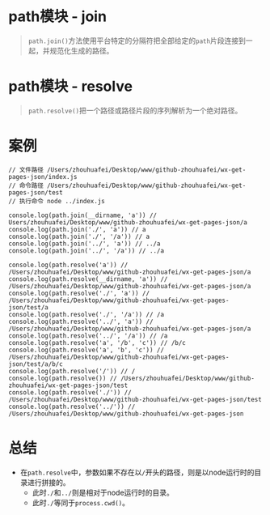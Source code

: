# path模块 - join
> `path.join()`方法使用平台特定的分隔符把全部给定的`path`片段连接到一起，并规范化生成的路径。

# path模块 - resolve
> `path.resolve()`把一个路径或路径片段的序列解析为一个绝对路径。

# 案例
```
// 文件路径 /Users/zhouhuafei/Desktop/www/github-zhouhuafei/wx-get-pages-json/index.js
// 命令路径 /Users/zhouhuafei/Desktop/www/github-zhouhuafei/wx-get-pages-json/test
// 执行命令 node ../index.js

console.log(path.join(__dirname, 'a')) // Users/zhouhuafei/Desktop/www/github-zhouhuafei/wx-get-pages-json/a
console.log(path.join('./', 'a')) // a
console.log(path.join('./', '/a')) // a
console.log(path.join('../', 'a')) // ../a
console.log(path.join('../', '/a')) // ../a

console.log(path.resolve('a')) // /Users/zhouhuafei/Desktop/www/github-zhouhuafei/wx-get-pages-json/a
console.log(path.resolve(__dirname, 'a')) // /Users/zhouhuafei/Desktop/www/github-zhouhuafei/wx-get-pages-json/a
console.log(path.resolve('./', 'a')) // /Users/zhouhuafei/Desktop/www/github-zhouhuafei/wx-get-pages-json/test/a
console.log(path.resolve('./', '/a')) // /a
console.log(path.resolve('../', 'a')) // /Users/zhouhuafei/Desktop/www/github-zhouhuafei/wx-get-pages-json/a
console.log(path.resolve('../', '/a')) // /a
console.log(path.resolve('a', '/b', 'c')) // /b/c
console.log(path.resolve('a', 'b', 'c')) // /Users/zhouhuafei/Desktop/www/github-zhouhuafei/wx-get-pages-json/test/a/b/c
console.log(path.resolve('/')) // /
console.log(path.resolve()) // /Users/zhouhuafei/Desktop/www/github-zhouhuafei/wx-get-pages-json/test
console.log(path.resolve('./')) // /Users/zhouhuafei/Desktop/www/github-zhouhuafei/wx-get-pages-json/test
console.log(path.resolve('../')) // /Users/zhouhuafei/Desktop/www/github-zhouhuafei/wx-get-pages-json
```

# 总结
* 在`path.resolve`中，参数如果不存在以`/`开头的路径，则是以node运行时的目录进行拼接的。
  - 此时`./`和`../`则是相对于node运行时的目录。
  - 此时`./`等同于`process.cwd()`。

